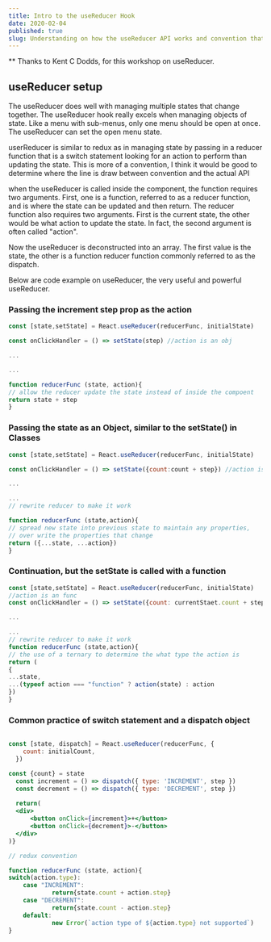 ```yaml
---
title: Intro to the useReducer Hook
date: 2020-02-04
published: true
slug: Understanding on how the useReducer API works and convention that make it powerful
---
```

** Thanks to Kent C Dodds, for this workshop on useReducer.
## useReducer setup 

The useReducer does well with managing multiple states that change together. The useReducer hook really excels when managing objects of state. Like a menu with sub-menus, only one menu should be open at once. The useReducer can set the open menu state.

userReducer is similar to redux as in managing state by passing in a reducer function that is a switch statement looking for an action to perform than updating the state. This is more of a convention, I think it would be good to determine where the line is draw between convention and the actual API

when the useReducer is called inside the component, the function requires two arguments. First, one is a function, referred to as a reducer function, and is where the state can be updated and then return. The reducer function also requires two arguments. First is the current state, the other would be what action to update the state. In fact, the second argument is often called "action".

Now the useReducer is deconstructed into an array. The first value is the state, the other is a function reducer function commonly referred to as the dispatch.

Below are code example on useReducer, the very useful and powerful useReducer.

### Passing the increment step prop as the action

```jsx
const [state,setState] = React.useReducer(reducerFunc, initialState)

const onClickHandler = () => setState(step) //action is an obj

...

...

function reducerFunc (state, action){
// allow the reducer update the state instead of inside the compoent
return state + step 
}
```

### Passing the state as an Object, similar to the setState() in Classes

```jsx
const [state,setState] = React.useReducer(reducerFunc, initialState)

const onClickHandler = () => setState({count:count + step}) //action is an obj

...

...
// rewrite reducer to make it work

function reducerFunc (state,action){
// spread new state into previous state to maintain any properties,
// over write the properties that change
return ({...state, ...action}) 
}
```

### Continuation, but the setState is called with a function

```jsx
const [state,setState] = React.useReducer(reducerFunc, initialState)
//action is an func
const onClickHandler = () => setState({count: currentStaet.count + step}) 

...

...
// rewrite reducer to make it work
function reducerFunc (state,action){
// the use of a ternary to determine the what type the action is
return (
{
...state,
...(typeof action === "function" ? action(state) : action
}) 
}
```

### Common practice of switch statement and a dispatch object

```jsx

const [state, dispatch] = React.useReducer(reducerFunc, {
    count: initialCount,
  })

const {count} = state
  const increment = () => dispatch({ type: 'INCREMENT', step })
  const decrement = () => dispatch({ type: 'DECREMENT', step })
  
  return(
  <div>
      <button onClick={increment}>+</button>
      <button onClick={decrement}>-</button>
  </div>
)}

// redux convention

function reducerFunc (state, action){
switch(action.type):
	case "INCREMENT":
			return{state.count + action.step}
	case "DECREMENT":
			return{state.count - action.step}
	default:
			new Error(`action type of ${action.type} not supported`)
}
```
